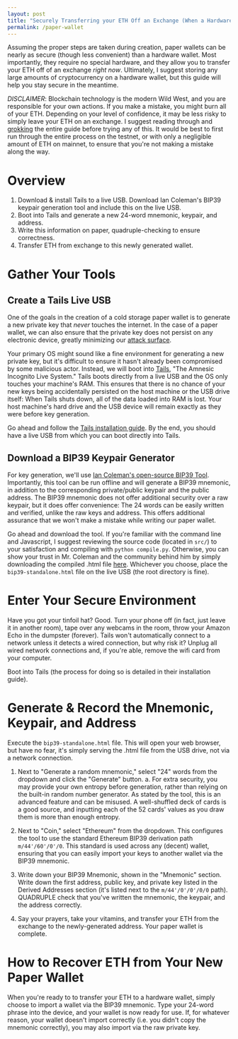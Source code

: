 ```yaml
---
layout: post
title: "Securely Transferring your ETH Off an Exchange (When a Hardware Wallet Isn't an Option)"
permalink: /paper-wallet
---
```


Assuming the proper steps are taken during creation, paper wallets can be nearly as secure (though less convenient) than a hardware wallet.  Most importantly, they require no special hardware, and they allow you to transfer your ETH off of an exchange *right now*.  Ultimately, I suggest storing any large amounts of cryptocurrency on a hardware wallet, but this guide will help you stay secure in the meantime.

*DISCLAIMER*:  Blockchain technology is the modern Wild West, and you are responsible for your own actions.  If you make a mistake, you might burn all of your ETH.  Depending on your level of confidence, it may be less risky to simply leave your ETH on an exchange.  I suggest reading through and [grokking](https://en.wikipedia.org/wiki/Grok) the entire guide before trying any of this.  It would be best to first run through the entire process on the testnet, or with only a negligible amount of ETH on mainnet, to ensure that you're not making a mistake along the way.

# Overview

1. Download & install Tails to a live USB.  Download Ian Coleman's BIP39 keypair generation tool and include this on the live USB.
2. Boot into Tails and generate a new 24-word mnemonic, keypair, and address.
3. Write this information on paper, quadruple-checking to ensure correctness.
4. Transfer ETH from exchange to this newly generated wallet.

# Gather Your Tools

## Create a Tails Live USB

One of the goals in the creation of a cold storage paper wallet is to generate a new private key that *never* touches the internet.  In the case of a paper wallet, we can also ensure that the private key does not persist on any electronic device, greatly minimizing our [attack surface](https://en.wikipedia.org/wiki/Attack_surface).

Your primary OS might sound like a fine environment for generating a new private key, but it's difficult to ensure it hasn't already been compromised by some malicious actor.  Instead, we will boot into [Tails](https://tails.boum.org), "The Amnesic Incognito Live System."  Tails boots directly from a live USB and the OS only touches your machine's RAM.  This ensures that there is no chance of your new keys being accidentally persisted on the host machine or the USB drive itself:  When Tails shuts down, all of the data loaded into RAM is lost.  Your host machine's hard drive and the USB device will remain exactly as they were before key generation.

Go ahead and follow the [Tails installation guide](https://tails.boum.org/install/index.en.html).  By the end, you should have a live USB from which you can boot directly into Tails.

## Download a BIP39 Keypair Generator

For key generation, we'll use [Ian Coleman's open-source BIP39 Tool](https://github.com/iancoleman/bip39).  Importantly, this tool can be run offline and will generate a BIP39 mnemonic, in addition to the corresponding private/public keypair and the public address.  The BIP39 mnemonic does not offer additional security over a raw keypair, but it does offer convenience:  The 24 words can be easily written and verified, unlike the raw keys and address.  This offers additional assurance that we won't make a mistake while writing our paper wallet. 

Go ahead and download the tool.  If you're familiar with the command line and Javascript, I suggest reviewing the source code (located in `src/`) to your satisfaction and compiling with `python compile.py`.  Otherwise, you can show your trust in Mr. Coleman and the community behind him by simply downloading the compiled .html file [here](https://github.com/iancoleman/bip39/blob/master/bip39-standalone.html).  Whichever you choose, place the `bip39-standalone.html` file on the live USB (the root directory is fine).

# Enter Your Secure Environment

Have you got your tinfoil hat?  Good.  Turn your phone off (in fact, just leave it in another room), tape over any webcams in the room, throw your Amazon Echo in the dumpster (forever).  Tails won't automatically connect to a network unless it detects a wired connection, but why risk it?  Unplug all wired network connections and, if you're able, remove the wifi card from your computer.

Boot into Tails (the process for doing so is detailed in their installation guide).

# Generate & Record the Mnemonic, Keypair, and Address

Execute the `bip39-standalone.html` file.  This will open your web browser, but have no fear, it's simply serving the .html file from the USB drive, not via a network connection.

1. Next to "Generate a random mnemonic," select "24" words from the dropdown and click the "Generate" button.
    a.  For extra security, you may provide your own entropy before generation, rather than relying on the built-in random number generator.  As stated by the tool, this is an advanced feature and can be misused.  A well-shuffled deck of cards is a good source, and inputting each of the 52 cards' values as you draw them is more than enough entropy.

2. Next to "Coin," select "Ethereum" from the dropdown.  This configures the tool to use the standard Ethereum BIP39 derivation path `m/44'/60'/0'/0`. This standard is used across any (decent) wallet, ensuring that you can easily import your keys to another wallet via the BIP39 mnemonic.

3. Write down your BIP39 Mnemonic, shown in the "Mnemonic" section.  Write down the first address, public key, and private key listed in the Derived Addresses section (it's listed next to the `m/44'/0'/0'/0/0` path).  QUADRUPLE check that you've written the mnemonic, the keypair, and the address correctly.

4. Say your prayers, take your vitamins, and transfer your ETH from the exchange to the newly-generated address.  Your paper wallet is complete.

# How to Recover ETH from Your New Paper Wallet

When you're ready to to transfer your ETH to a hardware wallet, simply choose to import a wallet via the BIP39 mnemonic.  Type your 24-word phrase into the device, and your wallet is now ready for use.  If, for whatever reason, your wallet doesn't import correctly (i.e. you didn't copy the mnemonic correctly), you may also import via the raw private key.
